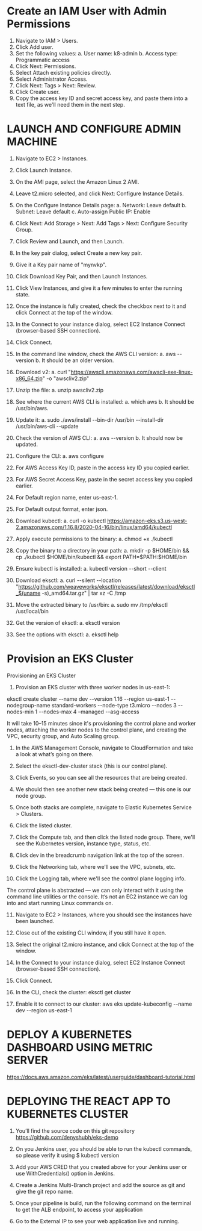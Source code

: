 # Create an IAM User with Admin Permissions
1.	Navigate to IAM > Users.
2.	Click Add user.
3.	Set the following values:
a.	User name: k8-admin
b.	Access type: Programmatic access
4.	Click Next: Permissions.
5.	Select Attach existing policies directly.
6.	Select Administrator Access.
7.	Click Next: Tags > Next: Review.
8.	Click Create user.
9.	Copy the access key ID and secret access key, and paste them into a text file, as we'll need them in the next step.
# LAUNCH AND CONFIGURE ADMIN MACHINE
1.	Navigate to EC2 > Instances.
2.	Click Launch Instance.
3.	On the AMI page, select the Amazon Linux 2 AMI.
4.	Leave t2.micro selected, and click Next: Configure Instance Details.
5.	On the Configure Instance Details page:
a.	Network: Leave default
b.	Subnet: Leave default
c.	Auto-assign Public IP: Enable
6.	Click Next: Add Storage > Next: Add Tags > Next: Configure Security Group.
7.	Click Review and Launch, and then Launch.
8.	In the key pair dialog, select Create a new key pair.
9.	Give it a Key pair name of "mynvkp".
10.	 Click Download Key Pair, and then Launch Instances.
11.	Click View Instances, and give it a few minutes to enter the running state.
12.	Once the instance is fully created, check the checkbox next to it and click Connect at the top of the window.
13.	In the Connect to your instance dialog, select EC2 Instance Connect (browser-based SSH connection).
14.	Click Connect.
15.	In the command line window, check the AWS CLI version:
a.	aws --version
b.	It should be an older version.

16.	Download v2:
a.	curl "https://awscli.amazonaws.com/awscli-exe-linux-x86_64.zip" -o "awscliv2.zip"
17.	Unzip the file:
a.	unzip awscliv2.zip
18.	See where the current AWS CLI is installed:
a.	which aws
b.	It should be /usr/bin/aws.
19.	Update it:
a.	sudo ./aws/install --bin-dir /usr/bin --install-dir /usr/bin/aws-cli --update
20.	Check the version of AWS CLI:
a.	aws --version
b.	It should now be updated.
21.	Configure the CLI:
a.	aws configure
22.	For AWS Access Key ID, paste in the access key ID you copied earlier.
23.	For AWS Secret Access Key, paste in the secret access key you copied earlier.
24.	For Default region name, enter us-east-1.
25.	For Default output format, enter json.
26.	Download kubectl:
a.	curl -o kubectl https://amazon-eks.s3.us-west-2.amazonaws.com/1.16.8/2020-04-16/bin/linux/amd64/kubectl
27.	Apply execute permissions to the binary:
a.	chmod +x ./kubectl
28.	Copy the binary to a directory in your path:
a.	mkdir -p $HOME/bin && cp ./kubectl $HOME/bin/kubectl && export PATH=$PATH:$HOME/bin
29.	Ensure kubectl is installed:
a.	kubectl version --short --client
30.	Download eksctl:
a.	curl --silent --location "https://github.com/weaveworks/eksctl/releases/latest/download/eksctl_$(uname -s)_amd64.tar.gz" | tar xz -C /tmp
31.	Move the extracted binary to /usr/bin:
a.	sudo mv /tmp/eksctl /usr/local/bin
32.	Get the version of eksctl:
a.	eksctl version
33.	See the options with eksctl:
a.	eksctl help

# Provision an EKS Cluster
Provisioning an EKS Cluster
1.	Provision an EKS cluster with three worker nodes in us-east-1:

eksctl create cluster --name dev --version 1.16 --region us-east-1 --nodegroup-name standard-workers --node-type t3.micro --nodes 3 --nodes-min 1 --nodes-max 4 –managed --asg-access

It will take 10–15 minutes since it's provisioning the control plane and worker nodes, attaching the worker nodes to the control plane, and creating the VPC, security group, and Auto Scaling group.

1.	In the AWS Management Console, navigate to CloudFormation and take a look at what’s going on there.

2.	Select the eksctl-dev-cluster stack (this is our control plane).

3.	Click Events, so you can see all the resources that are being created.

4.	We should then see another new stack being created — this one is our node group.

5.	Once both stacks are complete, navigate to Elastic Kubernetes Service > Clusters.

6.	Click the listed cluster.

7.	Click the Compute tab, and then click the listed node group. There, we'll see the Kubernetes version, instance type, status, etc.

8.	Click dev in the breadcrumb navigation link at the top of the screen.

9.	Click the Networking tab, where we'll see the VPC, subnets, etc.

10.	Click the Logging tab, where we'll see the control plane logging info.

The control plane is abstracted — we can only interact with it using the command line utilities or the console. It’s not an EC2 instance we can log into and start running Linux commands on.

11.	Navigate to EC2 > Instances, where you should see the instances have been launched.

12.	Close out of the existing CLI window, if you still have it open.

13.	Select the original t2.micro instance, and click Connect at the top of the window.

14.	In the Connect to your instance dialog, select EC2 Instance Connect (browser-based SSH connection).

15.	Click Connect.

16.	In the CLI, check the cluster:
eksctl get cluster

17.	 Enable it to connect to our cluster:
aws eks update-kubeconfig --name dev --region us-east-1


# DEPLOY A KUBERNETES DASHBOARD USING METRIC SERVER
https://docs.aws.amazon.com/eks/latest/userguide/dashboard-tutorial.html




# DEPLOYING THE REACT APP TO KUBERNETES CLUSTER
1.	You’ll find the source code on this git repository https://github.com/denyshubh/eks-demo
2.	On you Jenkins user, you should be able to run the kubectl commands, so please verify it using 
$ kubectl version
3.	Add your AWS CRED that you created above for your Jenkins user or use WithCredentials() option in Jenkins.
4.	Create a Jenkins Multi-Branch project and add the source as git and give the git repo name.
5.	Once your pipeline is build, run the following command on the terminal to get the ALB endpoint, to access your application
 
6.	Go to the External IP to see your web application live and running.
